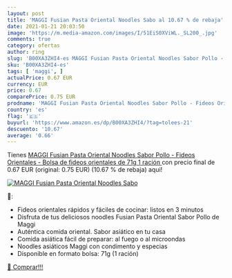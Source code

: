 ```yaml
---
layout: post
title: 'MAGGI Fusian Pasta Oriental Noodles Sabo al 10.67 % de rebaja'
date: 2021-01-21 20:03:50
image: 'https://m.media-amazon.com/images/I/51EiS0XViWL._SL200_.jpg'
comments: true
category: ofertas
author: ring
slug: 'B00XA3ZHI4-es MAGGI Fusian Pasta Oriental Noodles Sabor Pollo - Fideos...'
sku: 'B00XA3ZHI4-es'
tags: [ 'maggi', ]
actualPrice: 0.67 EUR
currency: EUR
price: 0.67
comparePrice: 0.75 EUR
prodname: 'MAGGI Fusian Pasta Oriental Noodles Sabor Pollo - Fideos Orientales - Bolsa de fideos orientales de 71g  1 ración '
country: 'es'
flag: '🇪🇸'
buyurl: 'https://www.amazon.es/dp/B00XA3ZHI4/?tag=tolees-21'
descuento: '10.67'
average: '0.66'
---
```


Tienes [MAGGI Fusian Pasta Oriental Noodles Sabor Pollo - Fideos Orientales - Bolsa de fideos orientales de 71g  1 ración ](https://www.amazon.es/dp/B00XA3ZHI4/?tag=tolees-21) con precio final de  0.67 EUR (original: 0.75 EUR) (10.67 %  de rebaja) aqui!

[![MAGGI Fusian Pasta Oriental Noodles Sabo](https://m.media-amazon.com/images/I/51EiS0XViWL._SL200_.jpg)](https://www.amazon.es/dp/B00XA3ZHI4/?tag=tolees-21)

🔎:

- Fideos orientales rápidos y fáciles de cocinar: listos en 3 minutos
- Disfruta de tus deliciosos noodles Fusian Pasta Oriental Sabor Pollo de Maggi
- Auténtica comida oriental. Sabor asiático en tu casa
- Comida asiática fácil de preparar: al fuego o al microondas
- Noodles asiáticos Maggi con condimento y especias
- Disponible en formato bolsa: 71g (1 ración)

[🛒 Comprar!!!](https://www.amazon.es/dp/B00XA3ZHI4/?tag=tolees-21)
